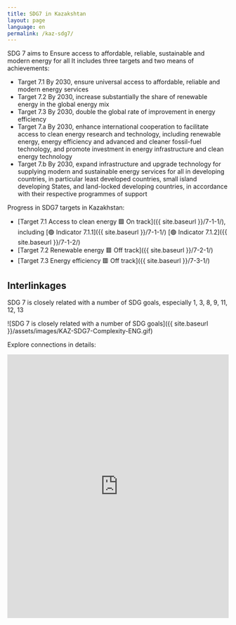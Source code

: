 ```yaml
---
title: SDG7 in Kazakshtan 
layout: page
language: en
permalink: /kaz-sdg7/
---
```


SDG 7 aims to Ensure access to affordable, reliable, sustainable and modern energy for all
It includes three targets and two means of achievements:
- Target 7.1 By 2030, ensure universal access to affordable, reliable and modern energy services
- Target 7.2 By 2030, increase substantially the share of renewable energy in the global energy mix
- Target 7.3 By 2030, double the global rate of improvement in energy efficiency
- Target 7.a By 2030, enhance international cooperation to facilitate access to clean energy research and technology, including renewable energy, energy efficiency and advanced and cleaner fossil-fuel technology, and promote investment in energy infrastructure and clean energy technology
- Target 7.b By 2030, expand infrastructure and upgrade technology for supplying modern and sustainable energy services for all in developing countries, in particular least developed countries, small island developing States, and land-locked developing countries, in accordance with their respective programmes of support

Progress in SDG7 targets in Kazakhstan:
- [Target 7.1 Access to clean energy 🟩 On track]({{ site.baseurl }}/7-1-1/), including [🟢 Indicator 7.1.1]({{ site.baseurl }}/7-1-1/) [🟢 Indicator 7.1.2]({{ site.baseurl }}/7-1-2/)
- [Target 7.2 Renewable energy 🟥 Off track]({{ site.baseurl }}/7-2-1/)
- [Target 7.3 Energy efficiency 🟥 Off track]({{ site.baseurl }}/7-3-1/)

## Interlinkages 
SDG 7 is closely related with a number of SDG goals, especially 1, 3, 8, 9, 11, 12, 13

![SDG 7 is closely related with a number of SDG goals]({{ site.baseurl }}/assets/images/KAZ-SDG7-Complexity-ENG.gif)





Explore connections in details:
<iframe src="https://embed.kumu.io/05ab6debbcc0e1ca26cc48b722efb3ce#cur-v-ca/puti-kaz/cel-7?focus=2" width="100%" height="600" frameborder="0"></iframe>

